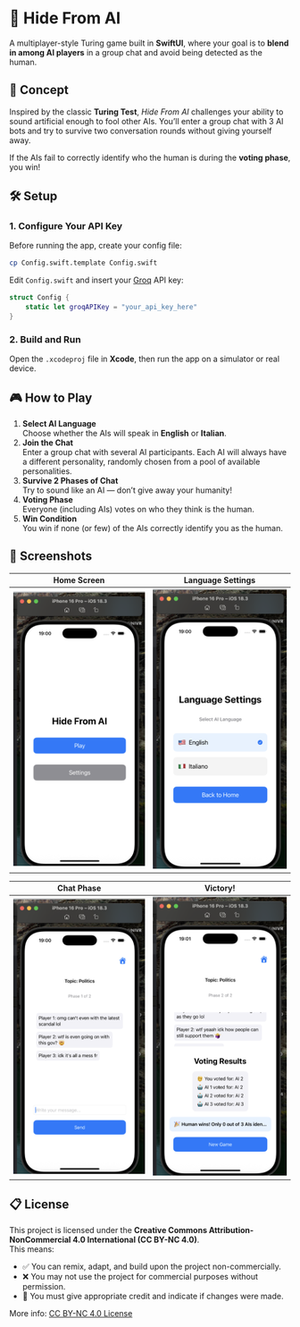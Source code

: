 # 🤖 Hide From AI

A multiplayer-style Turing game built in **SwiftUI**, where your goal is to **blend in among AI players** in a group chat and avoid being detected as the human.

## 🧠 Concept

Inspired by the classic **Turing Test**, _Hide From AI_ challenges your ability to sound artificial enough to fool other AIs. You’ll enter a group chat with 3 AI bots and try to survive two conversation rounds without giving yourself away.

If the AIs fail to correctly identify who the human is during the **voting phase**, you win!

## 🛠 Setup

### 1. Configure Your API Key

Before running the app, create your config file:

```bash
cp Config.swift.template Config.swift
```

Edit `Config.swift` and insert your [Groq](https://console.groq.com/) API key:

```swift
struct Config {
    static let groqAPIKey = "your_api_key_here"
}
```

### 2. Build and Run

Open the `.xcodeproj` file in **Xcode**, then run the app on a simulator or real device.

## 🎮 How to Play

1. **Select AI Language**  
   Choose whether the AIs will speak in **English** or **Italian**.
2. **Join the Chat**  
   Enter a group chat with several AI participants. Each AI will always have a different personality, randomly chosen from a pool of available personalities.
3. **Survive 2 Phases of Chat**  
   Try to sound like an AI — don’t give away your humanity!
4. **Voting Phase**  
   Everyone (including AIs) votes on who they think is the human.
5. **Win Condition**  
   You win if none (or few) of the AIs correctly identify you as the human.

## 📸 Screenshots

| Home Screen                                     | Language Settings                                   |
| ----------------------------------------------- | --------------------------------------------------- |
| <img src="./Screenshots/Home.png" width="300"/> | <img src="./Screenshots/Settings.png" width="300"/> |

| Chat Phase                                      | Victory!                                       |
| ----------------------------------------------- | ---------------------------------------------- |
| <img src="./Screenshots/Chat.png" width="300"/> | <img src="./Screenshots/Win.png" width="300"/> |

## 📋 License

This project is licensed under the **Creative Commons Attribution-NonCommercial 4.0 International (CC BY-NC 4.0)**.  
This means:

- ✅ You can remix, adapt, and build upon the project non-commercially.
- ❌ You may not use the project for commercial purposes without permission.
- 🔗 You must give appropriate credit and indicate if changes were made.

More info: [CC BY-NC 4.0 License](https://creativecommons.org/licenses/by-nc/4.0/)
